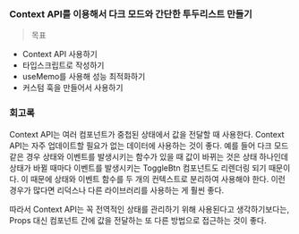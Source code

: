 ### Context API를 이용해서 다크 모드와 간단한 투두리스트 만들기

> 목표
- Context API 사용하기
- 타입스크립트로 작성하기
- useMemo를 사용해 성능 최적화하기
- 커스텀 훅을 만들어서 사용하기

### 회고록
Context API는 여러 컴포넌트가 중첩된 상태에서 값을 전달할 때 사용한다.
Context API는 자주 업데이트할 필요가 없는 데이터에 사용하는 것이 좋다.
예를 들어 다크 모드 같은 경우 상태와 이벤트를 발생시키는 함수가 있을 때 값이 바뀌는 것은 상태 하나인데 상태가 바뀔 때마다 이벤트를 발생시키는 ToggleBtn 컴포넌트도 리렌더링 되기 때문이다.
이 때문에 상태와 이벤트 함수를 두 개의 컨텍스트로 분리하여 사용해야 한다.
이런 경우가 많다면 리덕스나 다른 라이브러리를 사용하는 게 훨씬 좋다.

따라서 Context API는 꼭 전역적인 상태를 관리하기 위해 사용된다고 생각하기보다는, Props 대신 컴포넌트 간에 값을 전달하는 또 다른 방법으로 접근하는 것이 좋다.